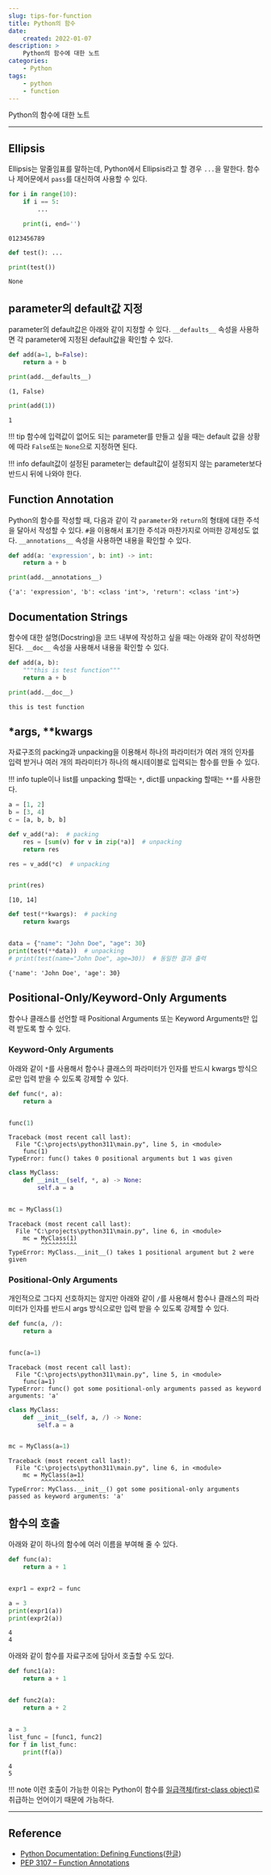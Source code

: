 ```yaml
---
slug: tips-for-function
title: Python의 함수
date:
    created: 2022-01-07
description: >
    Python의 함수에 대한 노트
categories:
    - Python
tags:
    - python
    - function
---
```


Python의 함수에 대한 노트  

<!-- more -->

---

## Ellipsis

Ellipsis는 말줄임표를 말하는데, Python에서 Ellipsis라고 할 경우 `...`을 말한다. 함수나 제어문에서 `pass`를 대신하여 사용할 수 있다.  

```python
for i in range(10):
    if i == 5:
        ...

    print(i, end='')
```
```
0123456789
```

```python
def test(): ...

print(test())
```
```
None
```

## parameter의 default값 지정

parameter의 default값은 아래와 같이 지정할 수 있다. `__defaults__` 속성을 사용하면 각 parameter에 지정된 default값을 확인할 수 있다.  

```python
def add(a=1, b=False):
    return a + b

print(add.__defaults__)
```
```
(1, False)
```

```python
print(add(1))
```
```
1
```

!!! tip
    함수에 입력값이 없어도 되는 parameter를 만들고 싶을 때는 default 값을 상황에 따라 `False`또는 `None`으로 지정하면 된다.  

!!! info
    default값이 설정된 parameter는 default값이 설정되지 않는 parameter보다 반드시 뒤에 나와야 한다.  

## Function Annotation

Python의 함수를 작성할 때, 다음과 같이 각 `parameter`와 `return`의 형태에 대한 주석을 달아서 작성할 수 있다. `#`을 이용해서 표기한 주석과 마찬가지로 어떠한 강제성도 없다. `__annotations__` 속성을 사용하면 내용을 확인할 수 있다.  

```python
def add(a: 'expression', b: int) -> int:
    return a + b

print(add.__annotations__)
```
```
{'a': 'expression', 'b': <class 'int'>, 'return': <class 'int'>}
```

## Documentation Strings

함수에 대한 설명(Docstring)을 코드 내부에 작성하고 싶을 때는 아래와 같이 작성하면 된다. `__doc__` 속성을 사용해서 내용을 확인할 수 있다.  

```python
def add(a, b):
    """this is test function"""
    return a + b

print(add.__doc__)
```
```
this is test function
```

## \*args, \*\*kwargs

자료구조의 packing과 unpacking을 이용해서 하나의 파라미터가 여러 개의 인자를 입력 받거나 여러 개의 파라미터가 하나의 해시테이블로 입력되는 함수를 만들 수 있다.  

!!! info
    tuple이나 list를 unpacking 할때는 `*`, dict를 unpacking 할때는 `**`를 사용한다.  

```python
a = [1, 2]
b = [3, 4]
c = [a, b, b, b]

def v_add(*a):  # packing
    res = [sum(v) for v in zip(*a)]  # unpacking
    return res

res = v_add(*c)  # unpacking


print(res)
```
```
[10, 14]
```

```python
def test(**kwargs):  # packing
    return kwargs


data = {"name": "John Doe", "age": 30}
print(test(**data))  # unpacking
# print(test(name="John Doe", age=30))  # 동일한 결과 출력
```
```
{'name': 'John Doe', 'age': 30}
```

## Positional-Only/Keyword-Only Arguments

함수나 클래스를 선언할 때 Positional Arguments 또는 Keyword Arguments만 입력 받도록 할 수 있다.  

### Keyword-Only Arguments

아래와 같이 `*`를 사용해서 함수나 클래스의 파라미터가 인자를 반드시 kwargs 방식으로만 입력 받을 수 있도록 강제할 수 있다.  

```python
def func(*, a):
    return a


func(1)
```
```
Traceback (most recent call last):
  File "C:\projects\python311\main.py", line 5, in <module>
    func(1)
TypeError: func() takes 0 positional arguments but 1 was given
```

```python
class MyClass:
    def __init__(self, *, a) -> None:
        self.a = a


mc = MyClass(1)
```
```
Traceback (most recent call last):
  File "C:\projects\python311\main.py", line 6, in <module>
    mc = MyClass(1)
         ^^^^^^^^^^
TypeError: MyClass.__init__() takes 1 positional argument but 2 were given
```

### Positional-Only Arguments

개인적으로 그다지 선호하지는 않지만 아래와 같이 `/`를 사용해서 함수나 클래스의 파라미터가 인자를 반드시 args 방식으로만 입력 받을 수 있도록 강제할 수 있다.  

```python
def func(a, /):
    return a


func(a=1)
```
```
Traceback (most recent call last):
  File "C:\projects\python311\main.py", line 5, in <module>
    func(a=1)
TypeError: func() got some positional-only arguments passed as keyword arguments: 'a'
```

```python
class MyClass:
    def __init__(self, a, /) -> None:
        self.a = a


mc = MyClass(a=1)
```
```
Traceback (most recent call last):
  File "C:\projects\python311\main.py", line 6, in <module>
    mc = MyClass(a=1)
         ^^^^^^^^^^^^
TypeError: MyClass.__init__() got some positional-only arguments passed as keyword arguments: 'a'
```

## 함수의 호출

아래와 같이 하나의 함수에 여러 이름을 부여해 줄 수 있다.  

```python
def func(a):
    return a + 1


expr1 = expr2 = func

a = 3
print(expr1(a))
print(expr2(a))
```
```
4
4
```

아래와 같이 함수를 자료구조에 담아서 호출할 수도 있다.  

```python
def func1(a):
    return a + 1


def func2(a):
    return a + 2


a = 3
list_func = [func1, func2]
for f in list_func:
    print(f(a))
```
```
4
5
```

!!! note
    이런 호출이 가능한 이유는 Python이 함수를 [일급객체(first-class object)](https://en.wikipedia.org/wiki/First-class_citizen)로 취급하는 언어이기 때문에 가능하다.  

---
## Reference
- [Python Documentation: Defining Functions](https://docs.python.org/3/tutorial/controlflow.html#defining-functions)([한글](https://docs.python.org/ko/3/tutorial/controlflow.html#defining-functions))
- [PEP 3107 – Function Annotations](https://peps.python.org/pep-3107/)
